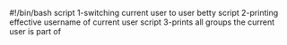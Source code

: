 #!/bin/bash
script 1-switching current user to user betty
script 2-printing effective username of current user
script 3-prints all groups the current user is part of

